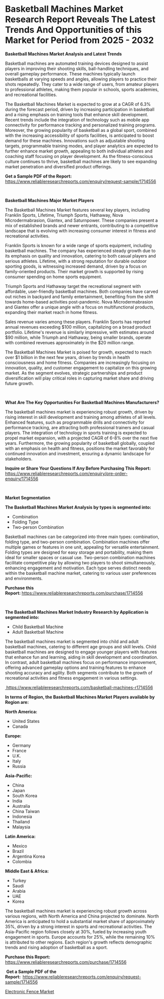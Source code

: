 <p><h1>Basketball Machines Market Research Report Reveals The Latest Trends And Opportunities of this Market for Period from 2025 - 2032</h1></p><p><strong>Basketball Machines Market Analysis and Latest Trends</strong></p>
<p><p>Basketball machines are automated training devices designed to assist players in improving their shooting skills, ball-handling techniques, and overall gameplay performance. These machines typically launch basketballs at varying speeds and angles, allowing players to practice their shots repeatedly. They cater to a wide range of users, from amateur players to professional athletes, making them popular in schools, sports academies, and recreational facilities.</p><p>The Basketball Machines Market is expected to grow at a CAGR of 6.3% during the forecast period, driven by increasing participation in basketball and a rising emphasis on training tools that enhance skill development. Recent trends include the integration of technology such as mobile app connectivity for performance tracking and personalized training programs. Moreover, the growing popularity of basketball as a global sport, combined with the increasing accessibility of sports facilities, is anticipated to boost demand for these machines. Innovations such as adjustable shooting targets, programmable training modes, and player analytics are expected to further enhance market growth, appealing to both individual athletes and coaching staff focusing on player development. As the fitness-conscious culture continues to thrive, basketball machines are likely to see expanding market penetration and diversified product offerings.</p></p>
<p><strong>Get a Sample PDF of the Report:&nbsp;</strong> <a href="https://www.reliableresearchreports.com/enquiry/request-sample/1714556?utm_campaign=2665&utm_medium=2&utm_source=Github&utm_content=ia&utm_term=10042025&utm_id=basketball-machines">https://www.reliableresearchreports.com/enquiry/request-sample/1714556</a></p>
<p>&nbsp;</p>
<p><strong>Basketball Machines Major Market Players</strong></p>
<p><p>The Basketball Machines Market features several key players, including Franklin Sports, Lifetime, Triumph Sports, Hathaway, Nova Microdermabrasion, Giantex, and Saturnpower. These companies present a mix of established brands and newer entrants, contributing to a competitive landscape that is evolving with increasing consumer interest in fitness and recreational activities.</p><p>Franklin Sports is known for a wide range of sports equipment, including basketball machines. The company has experienced steady growth due to its emphasis on quality and innovation, catering to both casual players and serious athletes. Lifetime, with a strong reputation for durable outdoor sporting goods, is witnessing increased demand, driven by a focus on family-oriented products. Their market growth is supported by rising consumer spending on home sports equipment.</p><p>Triumph Sports and Hathaway target the recreational segment with affordable, user-friendly basketball machines. Both companies have carved out niches in backyard and family entertainment, benefiting from the shift towards home-based activities post-pandemic. Nova Microdermabrasion and Giantex offer a unique angle with a focus on multifunctional products, expanding their market reach in home fitness.</p><p>Sales revenue varies among these players. Franklin Sports has reported annual revenues exceeding $100 million, capitalizing on a broad product portfolio. Lifetime's revenue is similarly impressive, with estimates around $90 million, while Triumph and Hathaway, being smaller brands, operate with combined revenues approximately in the $20 million range.</p><p>The Basketball Machines Market is poised for growth, expected to reach over $1 billion in the next few years, driven by trends in health consciousness and home fitness. Companies are increasingly focusing on innovation, quality, and customer engagement to capitalize on this growing market. As the segment evolves, strategic partnerships and product diversification will play critical roles in capturing market share and driving future growth.</p></p>
<p>&nbsp;</p>
<p><strong>What Are The Key Opportunities For Basketball Machines Manufacturers?</strong></p>
<p><p>The basketball machines market is experiencing robust growth, driven by rising interest in skill development and training among athletes of all levels. Enhanced features, such as programmable drills and connectivity for performance tracking, are attracting both professional trainers and casual players. The integration of technology in sports training is expected to propel market expansion, with a projected CAGR of 6-8% over the next five years. Furthermore, the growing popularity of basketball globally, coupled with an emphasis on health and fitness, positions the market favorably for continued innovation and investment, ensuring a dynamic landscape for stakeholders.</p></p>
<p><strong>Inquire or Share Your Questions If Any Before Purchasing This Report:</strong> <a href="https://www.reliableresearchreports.com/enquiry/pre-order-enquiry/1714556?utm_campaign=2665&utm_medium=2&utm_source=Github&utm_content=ia&utm_term=10042025&utm_id=basketball-machines">https://www.reliableresearchreports.com/enquiry/pre-order-enquiry/1714556</a></p>
<p>&nbsp;</p>
<p><strong>Market Segmentation</strong></p>
<p><strong>The Basketball Machines Market Analysis by types is segmented into:</strong></p>
<p><ul><li>Combination</li><li>Folding Type</li><li>Two-person Combination</li></ul></p>
<p><p>Basketball machines can be categorized into three main types: combination, folding type, and two-person combination. Combination machines offer multiple games or features in one unit, appealing for versatile entertainment. Folding types are designed for easy storage and portability, making them ideal for smaller spaces or casual use. Two-person combination machines facilitate competitive play by allowing two players to shoot simultaneously, enhancing engagement and motivation. Each type serves distinct needs within the basketball machine market, catering to various user preferences and environments.</p></p>
<p><strong>Purchase this Report:&nbsp;</strong><a href="https://www.reliableresearchreports.com/purchase/1714556?utm_campaign=2665&utm_medium=2&utm_source=Github&utm_content=ia&utm_term=10042025&utm_id=basketball-machines">https://www.reliableresearchreports.com/purchase/1714556</a></p>
<p>&nbsp;</p>
<p><strong>The Basketball Machines Market Industry Research by Application is segmented into:</strong></p>
<p><ul><li>Child Basketball Machine</li><li>Adult Basketball Machine</li></ul></p>
<p><p>The basketball machines market is segmented into child and adult basketball machines, catering to different age groups and skill levels. Child basketball machines are designed to engage younger players with features that enhance fun and learning, aiding in skill development and coordination. In contrast, adult basketball machines focus on performance improvement, offering advanced gameplay options and training features to enhance shooting accuracy and agility. Both segments contribute to the growth of recreational activities and fitness engagement in various settings.</p></p>
<p><a href="https://www.reliableresearchreports.com/basketball-machines-r1714556?utm_campaign=2665&utm_medium=2&utm_source=Github&utm_content=ia&utm_term=10042025&utm_id=basketball-machines">&nbsp;https://www.reliableresearchreports.com/basketball-machines-r1714556</a></p>
<p><strong>In terms of Region, the Basketball Machines Market Players available by Region are:</strong></p>
<p>
    <p> <strong> North America: </strong>
        <ul>
            <li>United States</li>
            <li>Canada</li>
        </ul>
        </p> 
    <p> <strong> Europe: </strong>
        <ul>
            <li>Germany</li>
            <li>France</li>
            <li>U.K.</li>
            <li>Italy</li>
            <li>Russia</li>
        </ul>
        </p> 
    <p> <strong> Asia-Pacific: </strong>
        <ul>
            <li>China</li>
            <li>Japan</li>
            <li>South Korea</li>
            <li>India</li>
            <li>Australia</li>
            <li>China Taiwan</li>
            <li>Indonesia</li>
            <li>Thailand</li>
            <li>Malaysia</li>
        </ul>
        </p> 
    <p> <strong> Latin America: </strong>
        <ul>
            <li>Mexico</li>
            <li>Brazil</li>
            <li>Argentina Korea</li>
            <li>Colombia</li>
        </ul>
        </p> 
    <p> <strong> Middle East & Africa: </strong>
        <ul>
            <li>Turkey</li>
            <li>Saudi</li>
            <li>Arabia</li>
            <li>UAE</li>
            <li>Korea</li>
        </ul>
    </p>
    </p>
<p><p>The basketball machines market is experiencing robust growth across various regions, with North America and China projected to dominate. North America is anticipated to hold a substantial market share of approximately 35%, driven by a strong interest in sports and recreational activities. The Asia-Pacific region follows closely at 30%, fueled by increasing youth engagement in sports. Europe accounts for 25%, while the remaining 10% is attributed to other regions. Each region's growth reflects demographic trends and rising adoption of basketball as a sport.</p></p>
<p><strong>Purchase this Report: </strong><a href="https://www.reliableresearchreports.com/purchase/1714556?utm_campaign=2665&utm_medium=2&utm_source=Github&utm_content=ia&utm_term=10042025&utm_id=basketball-machines">https://www.reliableresearchreports.com/purchase/1714556</a></p>
<p>&nbsp;<strong>Get a Sample PDF of the Report:&nbsp;&nbsp;</strong><a href="https://www.reliableresearchreports.com/enquiry/request-sample/1714556?utm_campaign=2665&utm_medium=2&utm_source=Github&utm_content=ia&utm_term=10042025&utm_id=basketball-machines">https://www.reliableresearchreports.com/enquiry/request-sample/1714556</a></p>
<p><strong></strong></p>
<p><p><a href="https://github.com/NargisHussain75/Market-Research-Report-List-2/blob/main/electronic-fence-market.md?utm_campaign=2665&utm_medium=2&utm_source=Github&utm_content=ia&utm_term=10042025&utm_id=basketball-machines">Electronic Fence Market</a></p></p>